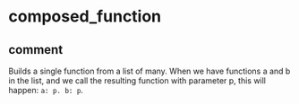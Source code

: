 # composed_function
## comment

Builds a single function from a list of many. When we have functions a and b in the list, and we call the resulting function with parameter p, this will happen: `a: p. b: p`.